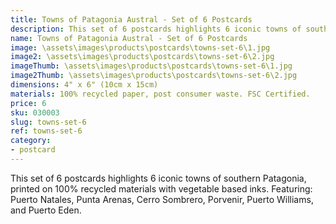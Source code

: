 ```yaml
---
title: Towns of Patagonia Austral - Set of 6 Postcards
description: This set of 6 postcards highlights 6 iconic towns of southern Patagonia, printed on 100% recycled materials with vegetable based inks.
name: Towns of Patagonia Austral - Set of 6 Postcards
image: \assets\images\products\postcards\towns-set-6\1.jpg
image2: \assets\images\products\postcards\towns-set-6\2.jpg
imageThumb: \assets\images\products\postcards\towns-set-6\1.jpg
image2Thumb: \assets\images\products\postcards\towns-set-6\2.jpg
dimensions: 4" x 6" (10cm x 15cm)
materials: 100% recycled paper, post consumer waste. FSC Certified.
price: 6
sku: 030003
slug: towns-set-6
ref: towns-set-6
category:
- postcard
---
```

This set of 6 postcards highlights 6 iconic towns of southern Patagonia, printed on 100% recycled materials with vegetable based inks. Featuring: Puerto Natales, Punta Arenas, Cerro Sombrero, Porvenir, Puerto Williams, and Puerto Eden.
